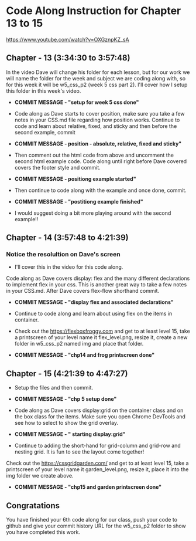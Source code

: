 # Code Along Instruction for Chapter 13 to 15
https://www.youtube.com/watch?v=OXGznpKZ_sA


## Chapter - 13 (3:34:30 to 3:57:48)

In the video Dave will change his folder for each lesson, but for our work we will name the folder for the week and subject we are coding along with, so for this week it will be w5_css_p2 (week 5 css part 2). I'll cover how I setup this folder in this week's video. 

* **COMMIT MESSAGE - "setup for week 5 css done"**

* Code along as Dave starts to cover position, make sure you take a few notes in your CSS.md file regarding how position works.  Continue to code and learn about relative, fixed, and sticky and then before the second example, commit

* **COMMIT MESSAGE - position - absolute, relative, fixed and sticky"**

* Then comment out the html code from above and uncomment the second html example code.  Code along until right before Dave covered covers the footer style and commit. 


* **COMMIT MESSAGE - positiong example started"**

* Then continue to code along with the example and once done, commit.

* **COMMIT MESSAGE - "postitiong example finished"**

* I would suggest doing a bit more playing around with the second example!!

## Chapter - 14 (3:57:48 to 4:21:39)

### Notice the resolultion on Dave's screen

* I'll cover this in the video for this code along. 

 Code along as Dave covers display: flex and the many different declarations to implement flex in your css. This is another great way to take a few notes in your CSS.md.  After Dave covers flex-flow shorthand commit.

 * **COMMIT MESSAGE - "display flex and associated declarations"**

* Continue to code along and learn about using flex on the items in container. 

* Check out the https://flexboxfroggy.com and get to at least level 15, take a printscreen of your level name it flex_level.png, resize it,  create a new folder in w5_css_p2 named img and place that folder. 

* **COMMIT MESSAGE - "chp14 and frog printscreen done"**


## Chapter - 15 (4:21:39 to 4:47:27)

* Setup the files and then commit.

* **COMMIT MESSAGE - "chp 5 setup done"**

* Code along as Dave covers display:grid on the container class and on the box class for the items.  Make sure you open Chrome DevTools and see how to select to show the grid overlay. 


* **COMMIT MESSAGE - " starting display:grid"**

* Continue to adding the short-hand for grid-column and grid-row and nesting grid. It is fun to see the layout come together!  

Check out the https://cssgridgarden.com/ and get to at least level 15, take a printscreen of your level name it garden_level.png, resize it, place it into the img folder we create above. 

* **COMMIT MESSAGE - "chp15 and garden printscreen done"**


## Congratations
You have finished your 6th code along for our class, push your code to github and give your commit history URL for the w5_css_p2 folder to show you have completed this work. 